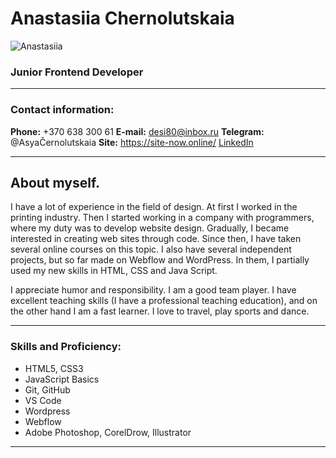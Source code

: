 # Anastasiia Chernolutskaia 
![Anastasiia](https://avatars.githubusercontent.com/u/105224880?v=4 "Anastasiia")

### Junior Frontend Developer 
***
### Contact information:
**Phone:**  +370 638 300 61
**E-mail:** desi80@inbox.ru
**Telegram:** @AsyaČernolutskaia
**Site:** https://site-now.online/
[LinkedIn](https://www.linkedin.com/in/anastasiia-chernolutskaia/)

***
## About myself.

I have a lot of experience in the field of design.
At first I worked in the printing industry.
Then I started working in a company with programmers, where my duty was to develop website design.
Gradually, I became interested in creating web sites through code.
Since then, I have taken several online courses on this topic.
I also have several independent projects, but so far made on Webflow and WordPress.
In them, I partially used my new skills in HTML, CSS and Java Script.

I appreciate humor and responsibility.
I am a good team player.
I have excellent teaching skills (I have a professional teaching education), and on the other hand I am a fast learner.
I love to travel, play sports and dance.
***
### Skills and Proficiency:
* HTML5, CSS3
* JavaScript Basics
* Git, GitHub
* VS Code
* Wordpress
* Webflow
* Adobe Photoshop, CorelDrow, Illustrator

***

